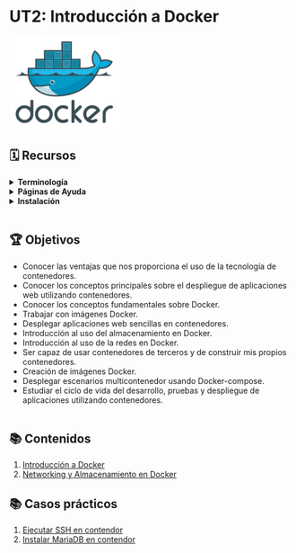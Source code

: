 # UT2: Introducción a Docker

![Docker](files/docker.png)

## 🗓 Recursos

<details>
  <summary><b>Terminología</b></summary>
  
  - *Images* - Son las plantillas a través de las cuales se crean los contenedores.
  - *Containers* - Creados desde las imágenes y son los que contienen la aplicación o utilidad.  Creamos un container a través de  Created from `docker run` y con `docker ps` podemos ver la lista de containers en ejecución.
  - *Docker Daemon* - el servicio en segundo plano que se ejecuta en el host que administra la creación, ejecución y distribución de contenedores Docker. El demonio es el proceso que se ejecuta en el sistema operativo con el que hablan los clientes.
  - *Docker Client* - a herramienta de línea de comandos que permite al usuario interactuar con el daemon. En términos más generales, también puede haber otras formas de clientes, como que proporciona una GUI a los usuarios..
  - *Docker Hub* - Un [registry](https://hub.docker.com/explore/) of imágenes docker.  Puede pensar en el registro como un directorio de todas las imágenes de Docker disponibles. Si es necesario, uno puede alojar sus propios registros de Docker y puede usarlos para extraer imágenes.   

 </details>

<details>
  <summary><b>Páginas de Ayuda</b></summary>

  - **Páginas de ayuda**
    - [Página oficial](https://www.docker.com/)
    - [Docker Hub](https://hub.docker.com/)
    - [Pagina referencia comandos](https://docs.docker.com/engine/reference/run/)

</details>

<details>
  <summary><b>Instalación</b></summary>

  - **Instalación**
    - [Instalación en Windows](https://docs.docker.com/docker-for-windows/install/)
    - [Instalación en Mac](https://docs.docker.com/docker-for-mac/install/)
    - [Instalación en Linux](https://docs.docker.com/engine/install/ubuntu/)

</details>
<br>


## 🏆 Objetivos

- Conocer las ventajas que nos proporciona el uso de la tecnología de contenedores.
- Conocer los conceptos principales sobre el despliegue de aplicaciones web utilizando contenedores.
- Conocer los conceptos fundamentales sobre Docker.
- Trabajar con imágenes Docker.
- Desplegar aplicaciones web sencillas en contenedores.
- Introducción al uso del almacenamiento en Docker.
- Introducción al uso de la redes en Docker.
- Ser capaz de usar contenedores de terceros y de construir mis propios contenedores.
- Creación de imágenes Docker.
- Desplegar escenarios multicontenedor usando Docker-compose.
- Estudiar el ciclo de vida del desarrollo, pruebas y despliegue de aplicaciones utilizando contenedores.
<br><br>


## 📚 Contenidos

1. [Introducción a Docker](doc/01.intro.md)
2. [Networking y Almacenamiento en Docker](doc/02.networking.md)


## 📚 Casos prácticos

1. [Ejecutar SSH en contendor](doc/caso-practico/01.ssh-container.md)
2. [Instalar MariaDB en contendor](doc/caso-practico/02.mariadb-container.md)